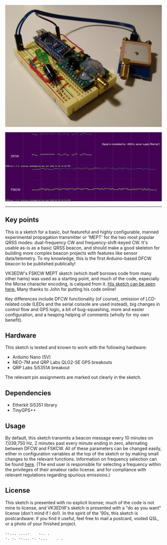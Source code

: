 ![image](docs/hardware-before-enclosure.jpg)

![image](docs/grabber-example.png)

----

## Key points

This is a sketch for a basic, but featureful and highly configurable, manned experimental propagation transmitter or 'MEPT' for the two most popular QRSS modes: dual-frequency CW and frequency-shift-keyed CW. It's usable as-is as a basic QRSS beacon, and should make a good skeleton for building more complex beacon projects with features like sensor data/telemetry. To my knowledge, this is the first Arduino-based DFCW beacon to be published publically!

VK3EDW's FSKCW MEPT sketch (which itself borrows code from many other hams) was used as a starting point, and much of the code, especially the Morse character encoding, is calqued from it. [His sketch can be seen here.](https://github.com/vk3edw/QRSS-MEPT-VK3EDW/) Many thanks to John for putting his code online!

Key differences include DFCW functionality (of course), omission of LCD-related code (LEDs and the serial console are used instead),  big changes in control flow and GPS logic, a bit of bug-squashing, more and easier configuration, and a heaping helping of comments (wholly for my own benefit).

## Hardware

This sketch is tested and known to work with the following hardware:

 * Arduino Nano (5V)
 * NEO-7M and QRP Labs QLG2-SE GPS breakouts
 * QRP Labs Si5351A breakout

The relevant pin assignments are marked out clearly in the sketch.

## Dependencies

 * Etherkit Si5351 library
 * TinyGPS++

## Usage

By default, this sketch transmits a beacon message every 10 minutes on 7,039,750 Hz, 2 minutes past every minute ending in zero, alternating between DFCW and FSKCW. All of these parameters can be changed easily, either in configuration variables at the top of the sketch or by making small changes to the relevant functions. Information on frequency selection can be found [here](https://swharden.com/blog/2020-10-03-new-age-of-qrss/). (The end user is responsible for selecting a frequency within the privileges of their amateur radio license. and for compliance with relevant regulations regarding spurious emissions.)

## License

This sketch is presented with no explicit license; much of the code is not mine to license, and VK3EDW's sketch is presented with a "do as you want" license (don't mind if I do!). In the spirit of the '90s, this sketch is postcardware: if you find it useful, feel free to mail a postcard, voided QSL, or a photo of your finished project.

```
--... ....-    -.. .
-. -. --... -. -...    . .
```
